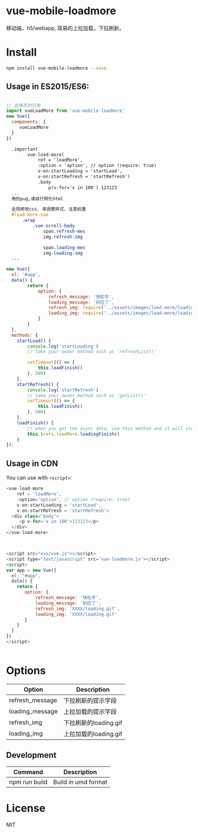 # vue-mobile-loadmore

移动端，h5/webapp, 简易的上拉加载，下拉刷新。

# Install

```Bash
npm install vue-mobile-loadmore --save
```


## Usage in ES2015/ES6:

```JavaScript

// 在单页内引用
import vueLoadMore from 'vue-mobile-loadmore'
new Vue({
  components: {
     vueLoadMore
  }
})


```


```HTML
  .important
        vue-load-more(
            ref = 'loadMore',
            :option = 'option', // option (require: true)
            v-on:startLoading = 'startLoad',
            v-on:startRefresh = 'startRefresh')
            .body
                p(v-for='x in 100') 123123
  ...
  用的pug,请自行转化html
```

```css
  全局修改css, 来调整样式，注意权重
  #load-more-vue
      .wrap
		  .vue-scroll-body
			  span.refresh-mes
			  img.refresh-img

			  span.loading-mes
			  img.loading-img
  ...
```

```JavaScript
new Vue({
  el: '#app',
  data() {
        return {
            option: {
                refresh_message: '快松手',
                loading_message: '别拉了',
                refresh_img: require('../assets/images/load-more/loading.gif'),
                loading_img: require('../assets/images/load-more/loading.gif')
            }
        }
  },
  methods: {
    startLoad() {
        console.log('startLoading')
        // take your owner method such as 'refreshList()'

        setTimeout(() => {
            this.loadFinish()
        }, 500)
    },
    startRefresh() {
        console.log('startRefresh')
        // take your owner method such as 'getList()'
        setTimeout(() => {
            this.loadFinish()
        }, 500)
    },
    loadFinish() {
        // when you get the async data, use this method and it will stop the animation
        this.$refs.loadMore.loadingFinish()
    }
});
```
## Usage in CDN

You can use with `<script>`:

```JavaScript
<vue-load-more
	ref = 'loadMore',
	:option='option', // option (require: true)
	v-on:startLoading = 'startLoad',
    v-on:startRefresh = 'startRefresh'>
  <div class="body">
     <p v-for='x in 100'>123123</p>
  </div>
</vue-load-more>



<script src="xxx/vue.js"></script>
<script type="text/javascript" src='vue-loadmore.js'></script>
<script>
var app = new Vue({
  el: "#app",
  data() {
    return {
       option: {
           refresh_message: '快松手',
           loading_message: '别拉了',
           refresh_img: 'XXXX/loading.gif',
           loading_img: 'XXXX/loading.gif'
       }
    }
  }
})
</script>



```


# Options

| Option | Description |
| ----- | ----- |
| refresh_message | 下拉刷新的提示字段 |
| loading_message | 上拉加载的提示字段 |
| refresh_img | 下拉刷新的loading.gif |
| loading_img | 上拉加载的loading.gif |

## Development

|Command|Description|
|---|---|
|npm run build|Build in umd format|

# License

MIT
